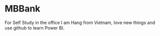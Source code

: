 # MBBank
For Self Study in the office
I am Hang from Vietnam, love new things and use github to learn Power BI. 
